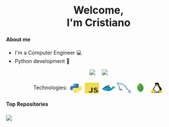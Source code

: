 <div align="center" valign="top">
  <h1>Welcome,<br>I'm Cristiano</h1>
</div>

#### About me

- I'm a Computer Engineer 💻
- Python development 🐍

<div align="center" valign="top">
  <img  style="margin-right: 1em;" height="210em" src="https://github-readme-stats.vercel.app/api?username=MoreiraCristiano&show_icons=true&theme=radical&include_all_commits=true&count_private=true"/>
  <img  height="210em" src="https://github-readme-stats.vercel.app/api/top-langs/?username=MoreiraCristiano&layout=compact&langs_count=16&theme=radical&hide_progress=true"/>
</div>

<br />

<div align="center" valign="top">
  Technologies:
  <img align="center" alt="Python" height="30" width="40" src="https://raw.githubusercontent.com/devicons/devicon/1119b9f84c0290e0f0b38982099a2bd027a48bf1/icons/python/python-original.svg">
  <img align="center" alt="js" height="30" width="40" src="https://raw.githubusercontent.com/devicons/devicon/1119b9f84c0290e0f0b38982099a2bd027a48bf1/icons/javascript/javascript-original.svg">
  <img align="center" alt="docker" height="30" width="40" src="https://raw.githubusercontent.com/devicons/devicon/1119b9f84c0290e0f0b38982099a2bd027a48bf1/icons/docker/docker-original.svg">
  <img align="center" alt="mysql" height="30" width="40" src="https://raw.githubusercontent.com/devicons/devicon/1119b9f84c0290e0f0b38982099a2bd027a48bf1/icons/mysql/mysql-original.svg">
  <img align="center" alt="mongodb" height="30" width="40" src="https://raw.githubusercontent.com/devicons/devicon/1119b9f84c0290e0f0b38982099a2bd027a48bf1/icons/mongodb/mongodb-original.svg">
  <img align="center" alt="linux" height="30" width="40" src="https://raw.githubusercontent.com/devicons/devicon/1119b9f84c0290e0f0b38982099a2bd027a48bf1/icons/linux/linux-original.svg">
</div>

#### Top Repositories

<a href="https://github.com/MoreiraCristiano/github-readme-stats">
  <img align="center" src="https://github-readme-stats.vercel.app/api/pin/?username=MoreiraCristiano&repo=ssh-inventory&theme=buefy" />
</a>

<br />
